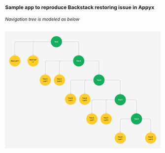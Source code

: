 ### Sample app to reproduce Backstack restoring issue in Appyx

###### Navigation tree is modeled as below

![](assets/navigation_tree.png)